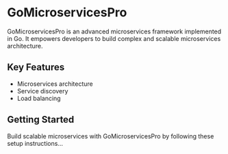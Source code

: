 # GoMicroservicesPro

GoMicroservicesPro is an advanced microservices framework implemented in Go. It empowers developers to build complex and scalable microservices architecture.

## Key Features
- Microservices architecture
- Service discovery
- Load balancing

## Getting Started
Build scalable microservices with GoMicroservicesPro by following these setup instructions...
